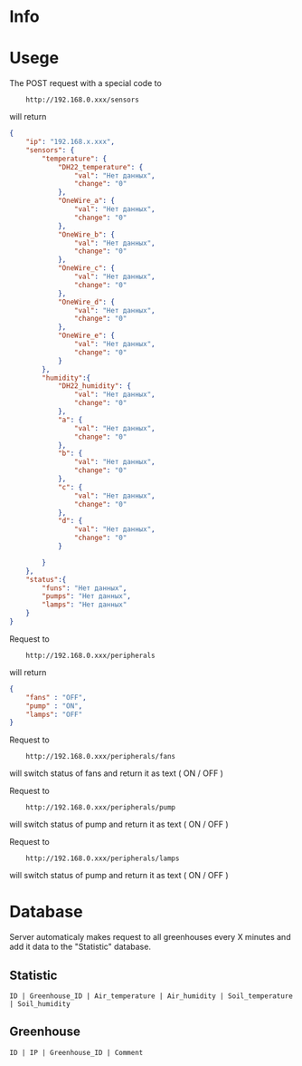 Info
=====


Usege
=====
The POST request with a special code to
```http
    http://192.168.0.xxx/sensors
```

will return
```json
{
    "ip": "192.168.x.xxx",
    "sensors": {
        "temperature": {
            "DH22_temperature": {
                "val": "Нет данных",
                "change": "0"
            },
            "OneWire_a": {
                "val": "Нет данных",
                "change": "0"
            },
            "OneWire_b": {
                "val": "Нет данных",
                "change": "0"
            },
            "OneWire_c": {
                "val": "Нет данных",
                "change": "0"
            },
            "OneWire_d": {
                "val": "Нет данных",
                "change": "0"
            },
            "OneWire_e": {
                "val": "Нет данных",
                "change": "0"
            }
        },
        "humidity":{
            "DH22_humidity": {
                "val": "Нет данных",
                "change": "0"
            },
            "a": {
                "val": "Нет данных",
                "change": "0"
            },
            "b": {
                "val": "Нет данных",
                "change": "0"
            },
            "c": {
                "val": "Нет данных",
                "change": "0"
            },
            "d": {
                "val": "Нет данных",
                "change": "0"
            }

        } 
    },
    "status":{
        "funs": "Нет данных",
        "pumps": "Нет данных",
        "lamps": "Нет данных"
    }
}
```

Request to
```http
    http://192.168.0.xxx/peripherals
```
will return
```json
{
    "fans" : "OFF",
    "pump" : "ON",
    "lamps": "OFF"
}
```

Request to
```http
    http://192.168.0.xxx/peripherals/fans
```
will switch status of fans and return it as text ( ON / OFF )

Request to
```http
    http://192.168.0.xxx/peripherals/pump
```
will switch status of pump and return it as text ( ON / OFF )

Request to
```http
    http://192.168.0.xxx/peripherals/lamps
```
will switch status of pump and return it as text ( ON / OFF )

Database
========
Server automaticaly makes request to all greenhouses every X minutes and add it data to the "Statistic" database.

Statistic
---------
```
ID | Greenhouse_ID | Air_temperature | Air_humidity | Soil_temperature | Soil_humidity
```

Greenhouse
----------
```
ID | IP | Greenhouse_ID | Comment
```